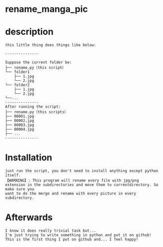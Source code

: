 # rename_manga_pic

<h1>description</h1>
<body>
    
    this little thing does things like below:
    
    ---------------
    
    Suppose the current folder be:
    ├── rename.py（this script）
    └── folder1
        ├── 1.jpg
        └── 2.jpg
    └── folder2
        ├── 1.jpg
        └── 2.jpg
    └──...
    ---------------
    After running the script:
    ├── rename.py（this scripts）
    ├── 00001.jpg
    ├── 00002.jpg
    ├── 00003.jpg
    ├── 00004.jpg
    ├── ...
    ---------------
</body>
<h1>Installation </h1>
<body>
    
    just run the script, you don't need to install anything except python itself.
    【WARNING】: This program will rename every file with jpg/png
    extension in the subdirectories and move them to currentdirectory. So make sure you 
    want to do the merge and rename with every picture in every subdirectory.
</body>
<h1>Afterwards</h1>
<body>  
    
    I know it does really trivial task but... 
    I'm just trying to write something in python and put it on github!
    This is the first thing I put on github and... I feel happy!
</body>
